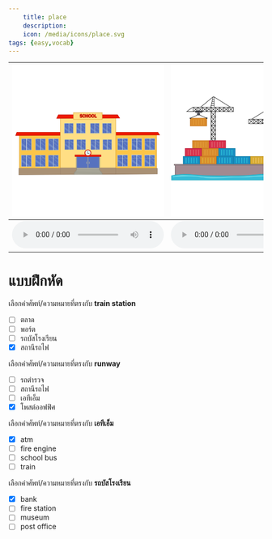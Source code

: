 ```yaml
---
    title: place
    description: 
    icon: /media/icons/place.svg
tags: {easy,vocab}
---
```


<div class="carrousel">

|![](/media/img/place/school.svg)|![](/media/img/place/port.svg)|![](/media/img/place/market.svg)|![](/media/img/place/police car.svg)|![](/media/img/place/museum.svg)|![](/media/img/place/airport.svg)|![](/media/img/place/ship.svg)|![](/media/img/place/atm.svg)|![](/media/img/place/ambulance.svg)|![](/media/img/place/mailbox.svg)|![](/media/img/place/plane.svg)|![](/media/img/place/fire engine.svg)|![](/media/img/place/police station.svg)|![](/media/img/place/train station.svg)|![](/media/img/place/fire station.svg)|![](/media/img/place/post office.svg)|![](/media/img/place/runway.svg)|![](/media/img/place/trainway.svg)|![](/media/img/place/train.svg)|![](/media/img/place/hospital.svg)|![](/media/img/place/bank.svg)|![](/media/img/place/school bus.svg)|
|-------------------------------|-------------------------------|-------------------------------|-------------------------------|-------------------------------|-------------------------------|-------------------------------|-------------------------------|-------------------------------|-------------------------------|-------------------------------|-------------------------------|-------------------------------|-------------------------------|-------------------------------|-------------------------------|-------------------------------|-------------------------------|-------------------------------|-------------------------------|-------------------------------|-------------------------------|
|![](/media/audio/school.mp3)|![](/media/audio/port.mp3)|![](/media/audio/market.mp3)|![](/media/audio/police car.mp3)|![](/media/audio/museum.mp3)|![](/media/audio/airport.mp3)|![](/media/audio/ship.mp3)|![](/media/audio/atm.mp3)|![](/media/audio/ambulance.mp3)|![](/media/audio/mailbox.mp3)|![](/media/audio/plane.mp3)|![](/media/audio/fire engine.mp3)|![](/media/audio/police station.mp3)|![](/media/audio/train station.mp3)|![](/media/audio/fire station.mp3)|![](/media/audio/post office.mp3)|![](/media/audio/runway.mp3)|![](/media/audio/trainway.mp3)|![](/media/audio/train.mp3)|![](/media/audio/hospital.mp3)|![](/media/audio/bank.mp3)|![](/media/audio/school bus.mp3)|

</div>



# แบบฝึกหัด


 เลือกคำศัพท์/ความหมายที่ตรงกับ **train station**
 - [ ] ตลาด
 - [ ] พอร์ต
 - [ ] รถบัสโรงเรียน
 - [x] สถานีรถไฟ

 เลือกคำศัพท์/ความหมายที่ตรงกับ **runway**
 - [ ] รถตํารวจ
 - [ ] สถานีรถไฟ
 - [ ] เอทีเอ็ม
 - [x] โพสต์ออฟฟิศ

 เลือกคำศัพท์/ความหมายที่ตรงกับ **เอทีเอ็ม**
 - [x] atm
 - [ ] fire engine
 - [ ] school bus
 - [ ] train

 เลือกคำศัพท์/ความหมายที่ตรงกับ **รถบัสโรงเรียน**
 - [x] bank
 - [ ] fire station
 - [ ] museum
 - [ ] post office

